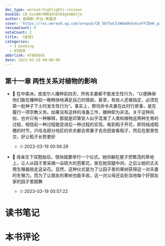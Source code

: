 ```yaml
---
doc_type: weread-highlights-reviews
bookId: CB_Gxz0Nr0MD8Sh6fD6gb4BG7je
author: 詹姆斯·乔治·弗雷泽
cover: 'https://res.weread.qq.com/wrepub/CB_5bY5wC5zW6m86ds6ceFFZDmK_parsecover'
reviewCount: 0
noteCount: 2
title: 《金枝》
categories:
  - 4_booking
  - 03放弃
abbrlink: 4f808956
date: 2023-03-19 00:00:00
---
```



## 第十一章 两性关系对植物的影响


- 📌 在中美洲，皮皮尔人播种前四天，所有夫妻都不能发生性行为，“以便确保他们能在播种前一晚畅快地满足自己的情欲。甚至，有些人还被指定，必须在第一批种子下土时发生性行为”。事实上，祭司命令夫妻在此时行房事，是在履行一项宗教义务。如果没有这样的准备工作，播种即为非法。关于这种风俗，也许只有一种解释，那就是印第安人似乎混淆了人类和植物这两种生育的过程，相信前一种过程能促进后一种过程的实现。每到稻子开花，即将结成稻穗的时节，爪哇岛部分地区的农夫都会带妻子去农田查看稻子，然后在那里性交，好让稻子长势更好 
    - ⏱ 2023-03-19 00:56:29 

- 📌 母亲生下双胞胎后，很快就要举行一个仪式，她仰躺在屋子旁繁茂的草地上，让人从园子里采摘一朵硕大的芭蕉花，放在她双腿中间，之后让她的丈夫用生殖器挑走这朵花。显然，这种仪式是为了让园子里的果树获得这一对夫妻的生殖力。而为了让朋友的果树也能丰收，这一对父母还会到当地每个好朋友家的园子里跳舞 
    - ⏱ 2023-03-19 00:57:22 

# 读书笔记


# 本书评论
